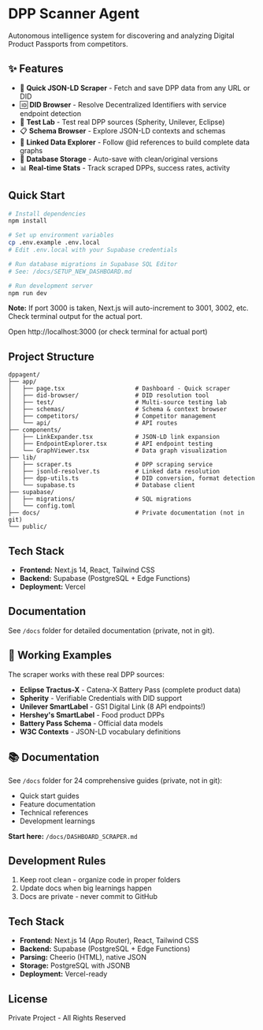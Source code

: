 # DPP Scanner Agent

Autonomous intelligence system for discovering and analyzing Digital Product Passports from competitors.

## ✨ Features

- 🚀 **Quick JSON-LD Scraper** - Fetch and save DPP data from any URL or DID
- 🆔 **DID Browser** - Resolve Decentralized Identifiers with service endpoint detection
- 🧪 **Test Lab** - Test real DPP sources (Spherity, Unilever, Eclipse)
- 📋 **Schema Browser** - Explore JSON-LD contexts and schemas
- 🔗 **Linked Data Explorer** - Follow @id references to build complete data graphs
- 💾 **Database Storage** - Auto-save with clean/original versions
- 📊 **Real-time Stats** - Track scraped DPPs, success rates, activity

## Quick Start

```bash
# Install dependencies
npm install

# Set up environment variables
cp .env.example .env.local
# Edit .env.local with your Supabase credentials

# Run database migrations in Supabase SQL Editor
# See: /docs/SETUP_NEW_DASHBOARD.md

# Run development server
npm run dev
```

**Note:** If port 3000 is taken, Next.js will auto-increment to 3001, 3002, etc. Check terminal output for the actual port.

Open http://localhost:3000 (or check terminal for actual port)

## Project Structure

```
dppagent/
├── app/
│   ├── page.tsx                    # Dashboard - Quick scraper
│   ├── did-browser/                # DID resolution tool
│   ├── test/                       # Multi-source testing lab
│   ├── schemas/                    # Schema & context browser
│   ├── competitors/                # Competitor management
│   └── api/                        # API routes
├── components/
│   ├── LinkExpander.tsx            # JSON-LD link expansion
│   ├── EndpointExplorer.tsx        # API endpoint testing
│   └── GraphViewer.tsx             # Data graph visualization
├── lib/
│   ├── scraper.ts                  # DPP scraping service
│   ├── jsonld-resolver.ts          # Linked data resolution
│   ├── dpp-utils.ts                # DID conversion, format detection
│   └── supabase.ts                 # Database client
├── supabase/
│   ├── migrations/                 # SQL migrations
│   └── config.toml
├── docs/                           # Private documentation (not in git)
└── public/
```

## Tech Stack

- **Frontend:** Next.js 14, React, Tailwind CSS
- **Backend:** Supabase (PostgreSQL + Edge Functions)
- **Deployment:** Vercel

## Documentation

See `/docs` folder for detailed documentation (private, not in git).

## 🎯 Working Examples

The scraper works with these real DPP sources:

- **Eclipse Tractus-X** - Catena-X Battery Pass (complete product data)
- **Spherity** - Verifiable Credentials with DID support
- **Unilever SmartLabel** - GS1 Digital Link (8 API endpoints!)
- **Hershey's SmartLabel** - Food product DPPs
- **Battery Pass Schema** - Official data models
- **W3C Contexts** - JSON-LD vocabulary definitions

## 📚 Documentation

See `/docs` folder for 24 comprehensive guides (private, not in git):
- Quick start guides
- Feature documentation
- Technical references
- Development learnings

**Start here:** `/docs/DASHBOARD_SCRAPER.md`

## Development Rules

1. Keep root clean - organize code in proper folders
2. Update docs when big learnings happen
3. Docs are private - never commit to GitHub

## Tech Stack

- **Frontend:** Next.js 14 (App Router), React, Tailwind CSS
- **Backend:** Supabase (PostgreSQL + Edge Functions)
- **Parsing:** Cheerio (HTML), native JSON
- **Storage:** PostgreSQL with JSONB
- **Deployment:** Vercel-ready

## License

Private Project - All Rights Reserved

